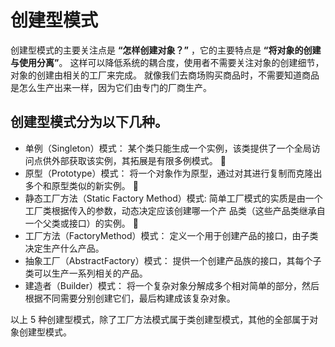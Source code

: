 # 创建型模式

创建型模式的主要关注点是 **“怎样创建对象？”** ，它的主要特点是 **“将对象的创建与使用分离”**。
这样可以降低系统的耦合度，使用者不需要关注对象的创建细节，对象的创建由相关的工厂来完成。
就像我们去商场购买商品时，不需要知道商品是怎么生产出来一样，因为它们由专门的厂商生产。

## 创建型模式分为以下几种。

+ 单例（Singleton）模式：
某个类只能生成一个实例，该类提供了一个全局访问点供外部获取该实例，其拓展是有限多例模式。 🎠
+ 原型（Prototype）模式：
将一个对象作为原型，通过对其进行复制而克隆出多个和原型类似的新实例。 🐷
+ 静态工厂方法（Static Factory Method）模式:
简单工厂模式的实质是由一个工厂类根据传入的参数，动态决定应该创建哪一个产
品类（这些产品类继承自一个父类或接口）的实例。 🎢
+ 工厂方法（FactoryMethod）模式：
定义一个用于创建产品的接口，由子类决定生产什么产品。 
+ 抽象工厂（AbstractFactory）模式：
提供一个创建产品族的接口，其每个子类可以生产一系列相关的产品。
+ 建造者（Builder）模式：
将一个复杂对象分解成多个相对简单的部分，然后根据不同需要分别创建它们，最后构建成该复杂对象。

以上 5 种创建型模式，除了工厂方法模式属于类创建型模式，其他的全部属于对象创建型模式。